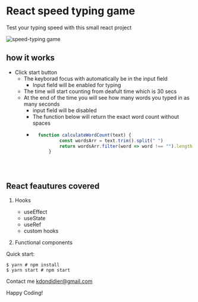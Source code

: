 # React speed typing game

Test your typing speed with this small react project

![speed-typing game](https://user-images.githubusercontent.com/18181964/136147070-5b731103-b3a6-4a57-80be-fa899fbda4e1.PNG)

## how it works
- Click start button
	- The keyborad focus with automatically be in the input field
		- Input field will be enabled for typing
	- The time will start counting from deafult time which is 30 secs
	- At the end of the time you will see how many words you typed in as many seconds
		- input field will be disabled
		- The  function below will return the exact word count without spaces
		- ```javascript
			function calculateWordCount(text) {
        			const wordsArr = text.trim().split(" ")
        			return wordsArr.filter(word => word !== "").length
    			}
		```
		
		

## React feautures covered

1. Hooks
	- useEffect
	- useState
	- useRef
	- custom hooks

2. Functional components

Quick start:

```
$ yarn # npm install
$ yarn start # npm start
````

 
Contact me <kdondidier@gmail.com>

Happy Coding!
